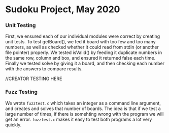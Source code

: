 # Sudoku Project, May 2020


### Unit Testing
First, we ensured each of our individual modules were correct by creating unit tests. To test getBoard(), we fed it board with too few and too many numbers, as well as checked whether it could read from stdin (or another file pointer) properly. We tested isValid() by feeding it duplicate numbers in the same row, column and box, and ensured it returned false each time. Finally we tested solve by giving it a board, and then checking each number with the answers to compare results. 

//CREATOR TESTING HERE

### Fuzz Testing
We wrote ```fuzztest.c``` which takes an integer as a command line argument, and creates and solves that number of boards. The idea is that if we test a large number of times, if there is somehting wrong with the program we will get an error. ```fuzztest.c``` makes it easy to test both programs a lot very quickly. 

